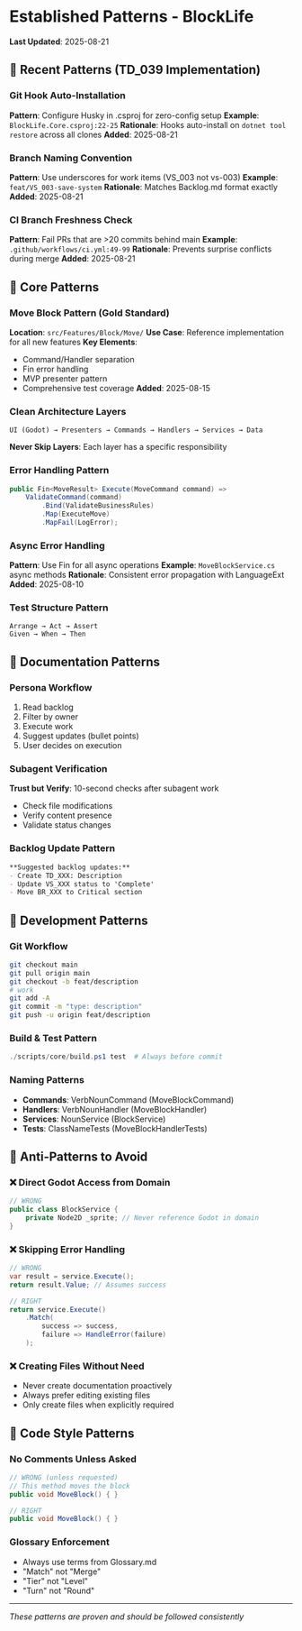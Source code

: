 # Established Patterns - BlockLife

**Last Updated**: 2025-08-21

## 🔧 Recent Patterns (TD_039 Implementation)

### Git Hook Auto-Installation
**Pattern**: Configure Husky in .csproj for zero-config setup
**Example**: `BlockLife.Core.csproj:22-25`
**Rationale**: Hooks auto-install on `dotnet tool restore` across all clones
**Added**: 2025-08-21

### Branch Naming Convention
**Pattern**: Use underscores for work items (VS_003 not vs-003)
**Example**: `feat/VS_003-save-system`
**Rationale**: Matches Backlog.md format exactly
**Added**: 2025-08-21

### CI Branch Freshness Check
**Pattern**: Fail PRs that are >20 commits behind main
**Example**: `.github/workflows/ci.yml:49-99`
**Rationale**: Prevents surprise conflicts during merge
**Added**: 2025-08-21

## 🎯 Core Patterns

### Move Block Pattern (Gold Standard)
**Location**: `src/Features/Block/Move/`
**Use Case**: Reference implementation for all new features
**Key Elements**:
- Command/Handler separation
- Fin<T> error handling
- MVP presenter pattern
- Comprehensive test coverage
**Added**: 2025-08-15

### Clean Architecture Layers
```
UI (Godot) → Presenters → Commands → Handlers → Services → Data
```
**Never Skip Layers**: Each layer has a specific responsibility

### Error Handling Pattern
```csharp
public Fin<MoveResult> Execute(MoveCommand command) =>
    ValidateCommand(command)
        .Bind(ValidateBusinessRules)
        .Map(ExecuteMove)
        .MapFail(LogError);
```

### Async Error Handling
**Pattern**: Use Fin<T> for all async operations
**Example**: `MoveBlockService.cs` async methods
**Rationale**: Consistent error propagation with LanguageExt
**Added**: 2025-08-10

### Test Structure Pattern
```
Arrange → Act → Assert
Given → When → Then
```

## 📝 Documentation Patterns

### Persona Workflow
1. Read backlog
2. Filter by owner
3. Execute work
4. Suggest updates (bullet points)
5. User decides on execution

### Subagent Verification
**Trust but Verify**: 10-second checks after subagent work
- Check file modifications
- Verify content presence
- Validate status changes

### Backlog Update Pattern
```markdown
**Suggested backlog updates:**
- Create TD_XXX: Description
- Update VS_XXX status to 'Complete'
- Move BR_XXX to Critical section
```

## 🔧 Development Patterns

### Git Workflow
```bash
git checkout main
git pull origin main
git checkout -b feat/description
# work
git add -A
git commit -m "type: description"
git push -u origin feat/description
```

### Build & Test Pattern
```powershell
./scripts/core/build.ps1 test  # Always before commit
```

### Naming Patterns
- **Commands**: VerbNounCommand (MoveBlockCommand)
- **Handlers**: VerbNounHandler (MoveBlockHandler)
- **Services**: NounService (BlockService)
- **Tests**: ClassNameTests (MoveBlockHandlerTests)

## 🚫 Anti-Patterns to Avoid

### ❌ Direct Godot Access from Domain
```csharp
// WRONG
public class BlockService {
    private Node2D _sprite; // Never reference Godot in domain
}
```

### ❌ Skipping Error Handling
```csharp
// WRONG
var result = service.Execute();
return result.Value; // Assumes success

// RIGHT
return service.Execute()
    .Match(
        success => success,
        failure => HandleError(failure)
    );
```

### ❌ Creating Files Without Need
- Never create documentation proactively
- Always prefer editing existing files
- Only create files when explicitly required

## 🎨 Code Style Patterns

### No Comments Unless Asked
```csharp
// WRONG (unless requested)
// This method moves the block
public void MoveBlock() { }

// RIGHT
public void MoveBlock() { }
```

### Glossary Enforcement
- Always use terms from Glossary.md
- "Match" not "Merge"
- "Tier" not "Level"
- "Turn" not "Round"

---
*These patterns are proven and should be followed consistently*